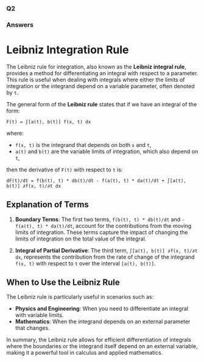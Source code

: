 ### Q2
### Answers

# Leibniz Integration Rule

The Leibniz rule for integration, also known as the **Leibniz integral rule**, provides a method for differentiating an integral with respect to a parameter. This rule is useful when dealing with integrals where either the limits of integration or the integrand depend on a variable parameter, often denoted by `t`.

The general form of the **Leibniz rule** states that if we have an integral of the form:

    F(t) = ∫[a(t), b(t)] f(x, t) dx

where:
- `f(x, t)` is the integrand that depends on both `x` and `t`,
- `a(t)` and `b(t)` are the variable limits of integration, which also depend on `t`,

then the derivative of `F(t)` with respect to `t` is:

    dF(t)/dt = f(b(t), t) * db(t)/dt - f(a(t), t) * da(t)/dt + ∫[a(t), b(t)] ∂f(x, t)/∂t dx

## Explanation of Terms

1. **Boundary Terms**: The first two terms, `f(b(t), t) * db(t)/dt` and `- f(a(t), t) * da(t)/dt`, account for the contributions from the moving limits of integration. These terms capture the impact of changing the limits of integration on the total value of the integral.

2. **Integral of Partial Derivative**: The third term, `∫[a(t), b(t)] ∂f(x, t)/∂t dx`, represents the contribution from the rate of change of the integrand `f(x, t)` with respect to `t` over the interval `[a(t), b(t)]`.

## When to Use the Leibniz Rule

The Leibniz rule is particularly useful in scenarios such as:
- **Physics and Engineering**: When you need to differentiate an integral with variable limits.
- **Mathematics**: When the integrand depends on an external parameter that changes.

In summary, the Leibniz rule allows for efficient differentiation of integrals where the boundaries or the integrand itself depend on an external variable, making it a powerful tool in calculus and applied mathematics.
